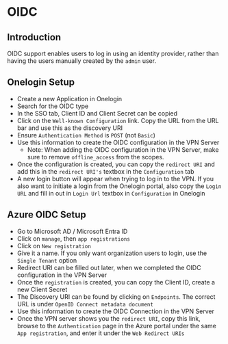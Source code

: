 # OIDC

## Introduction

OIDC support enables users to log in using an identity provider, rather than having the users manually created by the `admin` user.

## Onelogin Setup

* Create a new Application in Onelogin
* Search for the OIDC type
* In the SSO tab, Client ID and Client Secret can be copied
* Click on the `Well-known Configuration` link. Copy the URL from the URL bar and use this as the discovery URI
* Ensure `Authentication Method` is `POST` (not `Basic`)
* Use this information to create the OIDC configuration in the VPN Server
    * Note: When adding the OIDC configuration in the VPN Server, make sure to remove `offline_access` from the scopes.
* Once the configuration is created, you can copy the `redirect URI` and add this in the `redirect URI's` textbox in the `Configuration` tab
* A new login button will appear when trying to log in to the VPN. If you also want to initiate a login from the Onelogin portal, also copy the `Login URL` and fill in out in `Login Url` textbox in `Configuration` in Onelogin  

## Azure OIDC Setup

* Go to Microsoft AD / Microsoft Entra ID
* Click on `manage`, then `app registrations`
* Click on `New registration`
* Give it a name. If you only want organization users to login, use the `Single Tenant` option
* Redirect URI can be filled out later, when we completed the OIDC configuration in the VPN Server
* Once the `registration` is created, you can copy the Client ID, create a new Client Secret
* The Discovery URI can be found by clicking on `Endpoints`. The correct URL is under `OpenID Connect metadata document`
* Use this information to create the OIDC Connection in the VPN Server
* Once the VPN server shows you the `redirect URI`, copy this link, browse to the `Authentication` page in the Azure portal under the same `App registration`, and enter it under the `Web Redirect URIs`